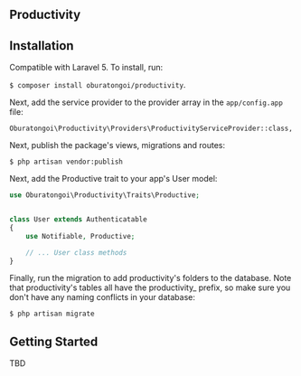 ## Productivity

## Installation
Compatible with Laravel 5. To install, run:

`$ composer install oburatongoi/productivity`.

Next, add the service provider to the provider array in the `app/config.app` file:

`Oburatongoi\Productivity\Providers\ProductivityServiceProvider::class,`

Next, publish the package's views, migrations and routes:

`$ php artisan vendor:publish`

Next, add the Productive trait to your app's User model:

```php
use Oburatongoi\Productivity\Traits\Productive;


class User extends Authenticatable
{
    use Notifiable, Productive;

    // ... User class methods
}
```

Finally, run the migration to add productivity's folders to the database. Note that productivity's tables all have the productivity_ prefix, so make sure you don't have any naming conflicts in your database:

`$ php artisan migrate`

## Getting Started

TBD

